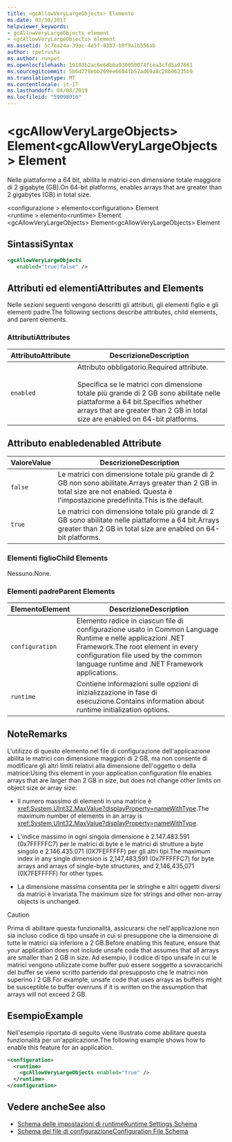 ```yaml
---
title: <gcAllowVeryLargeObjects> Elemento
ms.date: 03/30/2017
helpviewer_keywords:
- gcAllowVeryLargeObjects element
- <gcAllowVeryLargeObjects> element
ms.assetid: 5c7ea24a-39ac-4e5f-83b7-b9f9a1b556ab
author: rpetrusha
ms.author: ronpet
ms.openlocfilehash: 19103b2ac6e6dbba930050074fcea3cfd5a97661
ms.sourcegitcommit: 5b6d778ebb269ee6684fb57ad69a8c28b06235b9
ms.translationtype: MT
ms.contentlocale: it-IT
ms.lasthandoff: 04/08/2019
ms.locfileid: "59098016"
---
```

# <a name="gcallowverylargeobjects-element"></a><span data-ttu-id="15146-102">\<gcAllowVeryLargeObjects> Element</span><span class="sxs-lookup"><span data-stu-id="15146-102">\<gcAllowVeryLargeObjects> Element</span></span>
<span data-ttu-id="15146-103">Nelle piattaforme a 64 bit, abilita le matrici con dimensione totale maggiore di 2 gigabyte (GB).</span><span class="sxs-lookup"><span data-stu-id="15146-103">On 64-bit platforms, enables arrays that are greater than 2 gigabytes (GB) in total size.</span></span>  
  
 <span data-ttu-id="15146-104">\<configurazione > elemento</span><span class="sxs-lookup"><span data-stu-id="15146-104">\<configuration> Element</span></span>  
<span data-ttu-id="15146-105">\<runtime > elemento</span><span class="sxs-lookup"><span data-stu-id="15146-105">\<runtime> Element</span></span>  
<span data-ttu-id="15146-106">\<gcAllowVeryLargeObjects> Element</span><span class="sxs-lookup"><span data-stu-id="15146-106">\<gcAllowVeryLargeObjects> Element</span></span>  
  
## <a name="syntax"></a><span data-ttu-id="15146-107">Sintassi</span><span class="sxs-lookup"><span data-stu-id="15146-107">Syntax</span></span>  
  
```xml  
<gcAllowVeryLargeObjects    
   enabled="true|false" />  
```  
  
## <a name="attributes-and-elements"></a><span data-ttu-id="15146-108">Attributi ed elementi</span><span class="sxs-lookup"><span data-stu-id="15146-108">Attributes and Elements</span></span>  
 <span data-ttu-id="15146-109">Nelle sezioni seguenti vengono descritti gli attributi, gli elementi figlio e gli elementi padre.</span><span class="sxs-lookup"><span data-stu-id="15146-109">The following sections describe attributes, child elements, and parent elements.</span></span>  
  
### <a name="attributes"></a><span data-ttu-id="15146-110">Attributi</span><span class="sxs-lookup"><span data-stu-id="15146-110">Attributes</span></span>  
  
|<span data-ttu-id="15146-111">Attributo</span><span class="sxs-lookup"><span data-stu-id="15146-111">Attribute</span></span>|<span data-ttu-id="15146-112">Descrizione</span><span class="sxs-lookup"><span data-stu-id="15146-112">Description</span></span>|  
|---------------|-----------------|  
|`enabled`|<span data-ttu-id="15146-113">Attributo obbligatorio.</span><span class="sxs-lookup"><span data-stu-id="15146-113">Required attribute.</span></span><br /><br /> <span data-ttu-id="15146-114">Specifica se le matrici con dimensione totale più grande di 2 GB sono abilitate nelle piattaforme a 64 bit.</span><span class="sxs-lookup"><span data-stu-id="15146-114">Specifies whether arrays that are greater than 2 GB in total size are enabled on 64-bit platforms.</span></span>|  
  
## <a name="enabled-attribute"></a><span data-ttu-id="15146-115">Attributo enabled</span><span class="sxs-lookup"><span data-stu-id="15146-115">enabled Attribute</span></span>  
  
|<span data-ttu-id="15146-116">Valore</span><span class="sxs-lookup"><span data-stu-id="15146-116">Value</span></span>|<span data-ttu-id="15146-117">Descrizione</span><span class="sxs-lookup"><span data-stu-id="15146-117">Description</span></span>|  
|-----------|-----------------|  
|`false`|<span data-ttu-id="15146-118">Le matrici con dimensione totale più grande di 2 GB non sono abilitate.</span><span class="sxs-lookup"><span data-stu-id="15146-118">Arrays greater than 2 GB in total size are not enabled.</span></span> <span data-ttu-id="15146-119">Questa è l'impostazione predefinita.</span><span class="sxs-lookup"><span data-stu-id="15146-119">This is the default.</span></span>|  
|`true`|<span data-ttu-id="15146-120">Le matrici con dimensione totale più grande di 2 GB sono abilitate nelle piattaforme a 64 bit.</span><span class="sxs-lookup"><span data-stu-id="15146-120">Arrays greater than 2 GB in total size are enabled on 64-bit platforms.</span></span>|  
  
### <a name="child-elements"></a><span data-ttu-id="15146-121">Elementi figlio</span><span class="sxs-lookup"><span data-stu-id="15146-121">Child Elements</span></span>  
 <span data-ttu-id="15146-122">Nessuno.</span><span class="sxs-lookup"><span data-stu-id="15146-122">None.</span></span>  
  
### <a name="parent-elements"></a><span data-ttu-id="15146-123">Elementi padre</span><span class="sxs-lookup"><span data-stu-id="15146-123">Parent Elements</span></span>  
  
|<span data-ttu-id="15146-124">Elemento</span><span class="sxs-lookup"><span data-stu-id="15146-124">Element</span></span>|<span data-ttu-id="15146-125">Descrizione</span><span class="sxs-lookup"><span data-stu-id="15146-125">Description</span></span>|  
|-------------|-----------------|  
|`configuration`|<span data-ttu-id="15146-126">Elemento radice in ciascun file di configurazione usato in Common Language Runtime e nelle applicazioni .NET Framework.</span><span class="sxs-lookup"><span data-stu-id="15146-126">The root element in every configuration file used by the common language runtime and .NET Framework applications.</span></span>|  
|`runtime`|<span data-ttu-id="15146-127">Contiene informazioni sulle opzioni di inizializzazione in fase di esecuzione.</span><span class="sxs-lookup"><span data-stu-id="15146-127">Contains information about runtime initialization options.</span></span>|  
  
## <a name="remarks"></a><span data-ttu-id="15146-128">Note</span><span class="sxs-lookup"><span data-stu-id="15146-128">Remarks</span></span>  
 <span data-ttu-id="15146-129">L'utilizzo di questo elemento nel file di configurazione dell'applicazione abilita le matrici con dimensione maggiori di 2 GB, ma non consente di modificare gli altri limiti relativi alla dimensione dell'oggetto o della matrice:</span><span class="sxs-lookup"><span data-stu-id="15146-129">Using this element in your application configuration file enables arrays that are larger than 2 GB in size, but does not change other limits on object size or array size:</span></span>  
  
-   <span data-ttu-id="15146-130">Il numero massimo di elementi in una matrice è <xref:System.UInt32.MaxValue?displayProperty=nameWithType>.</span><span class="sxs-lookup"><span data-stu-id="15146-130">The maximum number of elements in an array is <xref:System.UInt32.MaxValue?displayProperty=nameWithType>.</span></span>  
  
-   <span data-ttu-id="15146-131">L'indice massimo in ogni singola dimensione è 2.147.483.591 (0x7FFFFFC7) per le matrici di byte e le matrici di strutture a byte singolo e 2.146.435.071 (0X7FEFFFFF) per gli altri tipi.</span><span class="sxs-lookup"><span data-stu-id="15146-131">The maximum index in any single dimension is 2,147,483,591 (0x7FFFFFC7) for byte arrays and arrays of single-byte structures, and 2,146,435,071 (0X7FEFFFFF) for other types.</span></span>  
  
-   <span data-ttu-id="15146-132">La dimensione massima consentita per le stringhe e altri oggetti diversi da matrici è invariata.</span><span class="sxs-lookup"><span data-stu-id="15146-132">The maximum size for strings and other non-array objects is unchanged.</span></span>  
  
> [!CAUTION]
>  <span data-ttu-id="15146-133">Prima di abilitare questa funzionalità, assicurarsi che nell'applicazione non sia incluso codice di tipo unsafe in cui si presuppone che la dimensione di tutte le matrici sia inferiore a 2 GB.</span><span class="sxs-lookup"><span data-stu-id="15146-133">Before enabling this feature, ensure that your application does not include unsafe code that assumes that all arrays are smaller than 2 GB in size.</span></span> <span data-ttu-id="15146-134">Ad esempio, il codice di tipo unsafe in cui le matrici vengono utilizzate come buffer può essere soggetto a sovraccarichi del buffer se viene scritto partendo dal presupposto che le matrici non superino i 2 GB.</span><span class="sxs-lookup"><span data-stu-id="15146-134">For example, unsafe code that uses arrays as buffers might be susceptible to buffer overruns if it is written on the assumption that arrays will not exceed 2 GB.</span></span>  
  
## <a name="example"></a><span data-ttu-id="15146-135">Esempio</span><span class="sxs-lookup"><span data-stu-id="15146-135">Example</span></span>  
 <span data-ttu-id="15146-136">Nell'esempio riportato di seguito viene illustrato come abilitare questa funzionalità per un'applicazione.</span><span class="sxs-lookup"><span data-stu-id="15146-136">The following example shows how to enable this feature for an application.</span></span>  
  
```xml  
<configuration>  
  <runtime>  
    <gcAllowVeryLargeObjects enabled="true" />  
  </runtime>  
</configuration>  
```  
  
## <a name="see-also"></a><span data-ttu-id="15146-137">Vedere anche</span><span class="sxs-lookup"><span data-stu-id="15146-137">See also</span></span>

- [<span data-ttu-id="15146-138">Schema delle impostazioni di runtime</span><span class="sxs-lookup"><span data-stu-id="15146-138">Runtime Settings Schema</span></span>](../../../../../docs/framework/configure-apps/file-schema/runtime/index.md)
- [<span data-ttu-id="15146-139">Schema dei file di configurazione</span><span class="sxs-lookup"><span data-stu-id="15146-139">Configuration File Schema</span></span>](../../../../../docs/framework/configure-apps/file-schema/index.md)
